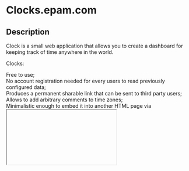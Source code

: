 # Clocks.epam.com

## Description

Clock is a small web application that allows you to create a dashboard for keeping track of time anywhere in the world.

Clocks:

Free to use;\
No account registration needed for every users to read previously configured data;\
Produces a permanent sharable link that can be sent to third party users;\
Allows to add arbitrary comments to time zones;\
Minimalistic enough to embed it into another HTML page via <iframe> (no ads or spy software, etc.)\

  ![изображение](https://user-images.githubusercontent.com/88092877/134647694-1c002995-4737-4765-8e59-8cc91addcd5a.png)

  
  
## Environment
Clocks.lab.epam.com
  
## How to use  
  The application shows the time in the selected location, location name, country and time zone.
When you go to the page to Clocks.lab.epam.com, the dashboard automatically creates a widget with information for the user's location.\
  
![изображение](https://user-images.githubusercontent.com/88092877/134654225-7aacb58c-d308-47a6-ba07-cc2a35d01505.png)

  Users can add other locations through the "add city" button. It also displays information about the time difference between the user's location and the added location. users can delete widgets for locations on the dashboard.
In addition, it is possible to add comments for locations. \
  
  ![изображение](https://user-images.githubusercontent.com/88092877/134655648-887616c7-9cf2-416a-b214-034713cbbbe6.png)
  
## Using hotkeys 
  
Ctrl Q - open "Add new city"
Esc - close "Add new city"
Tab - switching to next element  
  
  
  
  
  


### Getting Started with Create React App

This project was bootstrapped with [Create React App](https://github.com/facebook/create-react-app).

### Available Scripts

In the project directory, you can run:

#### `npm start`

Runs the app in the development mode.\
Open [http://localhost:3000](http://localhost:3000) to view it in the browser.

The page will reload if you make edits.\
You will also see any lint errors in the console.

#### `npm test`

Launches the test runner in the interactive watch mode.\
See the section about [running tests](https://facebook.github.io/create-react-app/docs/running-tests) for more information.

#### `npm run build`

Builds the app for production to the `build` folder.\
It correctly bundles React in production mode and optimizes the build for the best performance.

The build is minified and the filenames include the hashes.\
Your app is ready to be deployed!

See the section about [deployment](https://facebook.github.io/create-react-app/docs/deployment) for more information.

#### `npm run eject`

**Note: this is a one-way operation. Once you `eject`, you can’t go back!**

If you aren’t satisfied with the build tool and configuration choices, you can `eject` at any time. This command will remove the single build dependency from your project.

Instead, it will copy all the configuration files and the transitive dependencies (webpack, Babel, ESLint, etc) right into your project so you have full control over them. All of the commands except `eject` will still work, but they will point to the copied scripts so you can tweak them. At this point you’re on your own.

You don’t have to ever use `eject`. The curated feature set is suitable for small and middle deployments, and you shouldn’t feel obligated to use this feature. However we understand that this tool wouldn’t be useful if you couldn’t customize it when you are ready for it.

### Learn More

You can learn more in the [Create React App documentation](https://facebook.github.io/create-react-app/docs/getting-started).

To learn React, check out the [React documentation](https://reactjs.org/).

#### Code Splitting

This section has moved here: [https://facebook.github.io/create-react-app/docs/code-splitting](https://facebook.github.io/create-react-app/docs/code-splitting)

#### Analyzing the Bundle Size

This section has moved here: [https://facebook.github.io/create-react-app/docs/analyzing-the-bundle-size](https://facebook.github.io/create-react-app/docs/analyzing-the-bundle-size)

#### Making a Progressive Web App

This section has moved here: [https://facebook.github.io/create-react-app/docs/making-a-progressive-web-app](https://facebook.github.io/create-react-app/docs/making-a-progressive-web-app)

#### Advanced Configuration

This section has moved here: [https://facebook.github.io/create-react-app/docs/advanced-configuration](https://facebook.github.io/create-react-app/docs/advanced-configuration)

#### Deployment

This section has moved here: [https://facebook.github.io/create-react-app/docs/deployment](https://facebook.github.io/create-react-app/docs/deployment)

#### `npm run build` fails to minify

This section has moved here: [https://facebook.github.io/create-react-app/docs/troubleshooting#npm-run-build-fails-to-minify](https://facebook.github.io/create-react-app/docs/troubleshooting#npm-run-build-fails-to-minify)
